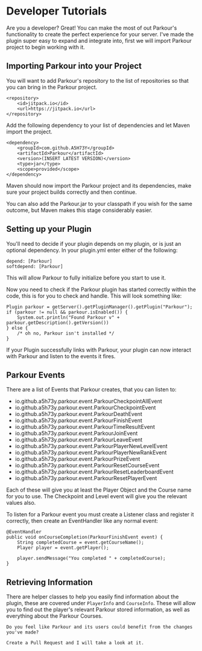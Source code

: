 Developer Tutorials
======

Are you a developer? Great! You can make the most of out Parkour's functionality to create the perfect experience for your server. I've made the plugin super easy to expand and integrate into, first we will import Parkour project to begin working with it.

## Importing Parkour into your Project

You will want to add Parkour's repository to the list of repositories so that you can bring in the Parkour project.

```
<repository>
    <id>jitpack.io</id>
    <url>https://jitpack.io</url>
</repository>
```

Add the following dependency to your list of dependencies and let Maven import the project.

```
<dependency>
    <groupId>com.github.A5H73Y</groupId>
    <artifactId>Parkour</artifactId>
    <version>(INSERT LATEST VERSION)</version>
    <type>jar</type>
    <scope>provided</scope>
</dependency>
```

Maven should now import the Parkour project and its dependencies, make sure your project builds correctly and then continue.

You can also add the Parkour.jar to your classpath if you wish for the same outcome, but Maven makes this stage considerably easier.

## Setting up your Plugin

You'll need to decide if your plugin depends on my plugin, or is just an optional dependency. In your plugin.yml enter either of the following:

```
depend: [Parkour]
softdepend: [Parkour]
```

This will allow Parkour to fully initialize before you start to use it.

Now you need to check if the Parkour plugin has started correctly within the code, this is for you to check and handle. This will look something like: 

```
Plugin parkour = getServer().getPluginManager().getPlugin("Parkour");
if (parkour != null && parkour.isEnabled()) {
    System.out.println("Found Parkour v" + parkour.getDescription().getVersion())
} else {
    /* oh no, Parkour isn't installed */
}
```

If your Plugin successfully links with Parkour, your plugin can now interact with Parkour and listen to the events it fires.

## Parkour Events

There are a list of Events that Parkour creates, that you can listen to:

* io.github.a5h73y.parkour.event.ParkourCheckpointAllEvent
* io.github.a5h73y.parkour.event.ParkourCheckpointEvent
* io.github.a5h73y.parkour.event.ParkourDeathEvent
* io.github.a5h73y.parkour.event.ParkourFinishEvent
* io.github.a5h73y.parkour.event.ParkourTimeResultEvent
* io.github.a5h73y.parkour.event.ParkourJoinEvent
* io.github.a5h73y.parkour.event.ParkourLeaveEvent
* io.github.a5h73y.parkour.event.ParkourPlayerNewLevelEvent
* io.github.a5h73y.parkour.event.ParkourPlayerNewRankEvent
* io.github.a5h73y.parkour.event.ParkourPrizeEvent
* io.github.a5h73y.parkour.event.ParkourResetCourseEvent
* io.github.a5h73y.parkour.event.ParkourResetLeaderboardEvent
* io.github.a5h73y.parkour.event.ParkourResetPlayerEvent

Each of these will give you at least the Player Object and the Course name for you to use. The Checkpoint and Level event will give you the relevant values also.

To listen for a Parkour event you must create a Listener class and register it correctly, then create an EventHandler like any normal event:

```
@EventHandler
public void onCourseCompletion(ParkourFinishEvent event) {
    String completedCourse = event.getCourseName();
    Player player = event.getPlayer();

    player.sendMessage("You completed " + completedCourse);
}
```

## Retrieving Information

There are helper classes to help you easily find information about the plugin, these are covered under `PlayerInfo` and `CourseInfo`. These will allow you to find out the player's relevant Parkour stored information, as well as everything about the Parkour Courses.

    Do you feel like Parkour and its users could benefit from the changes you've made?
    
    Create a Pull Request and I will take a look at it.


